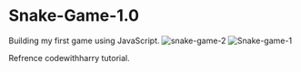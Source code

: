 # Snake-Game-1.0
Building my first game using JavaScript.
![snake-game-2](https://github.com/codeofmahesh/Snake-Game-1.0/assets/108455779/f3cc8f08-2094-4ba3-88b4-3a627a1bf98d)
![Snake-game-1](https://github.com/codeofmahesh/Snake-Game-1.0/assets/108455779/40ab6620-d517-4249-bc0c-6fbc8d12e575)

Refrence codewithharry tutorial.
